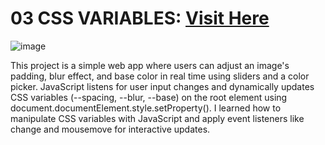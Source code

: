 ﻿# 03 CSS VARIABLES: <a target="_blank" href="https://03-variables.vercel.app/">Visit Here</a>

![image](https://github.com/user-attachments/assets/b1aa4b4d-6fe0-433b-8eb0-3efcf5a4a4ed)

This project is a simple web app where users can adjust an image's padding, blur effect, and base color in real time using sliders and a color picker. JavaScript listens for user input changes and dynamically updates CSS variables (--spacing, --blur, --base) on the root element using document.documentElement.style.setProperty(). I learned how to manipulate CSS variables with JavaScript and apply event listeners like change and mousemove for interactive updates.
